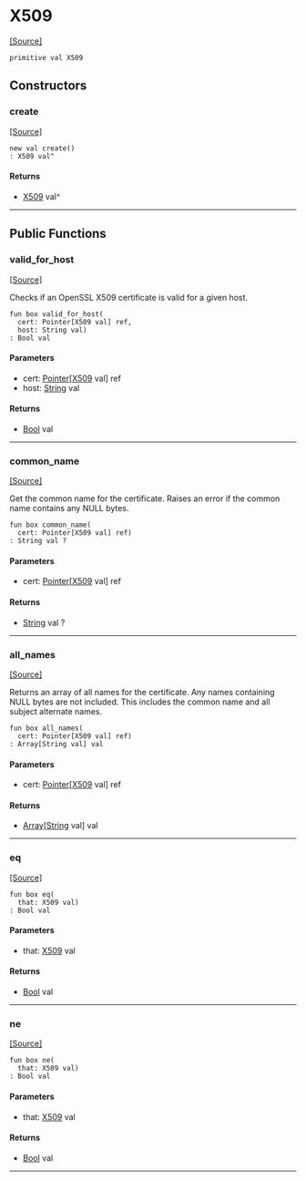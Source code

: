 # X509
<span class="source-link">[[Source]](src/net_ssl/x509.md#L8)</span>
```pony
primitive val X509
```

## Constructors

### create
<span class="source-link">[[Source]](src/net_ssl/x509.md#L8)</span>


```pony
new val create()
: X509 val^
```

#### Returns

* [X509](net_ssl-X509.md) val^

---

## Public Functions

### valid_for_host
<span class="source-link">[[Source]](src/net_ssl/x509.md#L9)</span>


Checks if an OpenSSL X509 certificate is valid for a given host.


```pony
fun box valid_for_host(
  cert: Pointer[X509 val] ref,
  host: String val)
: Bool val
```
#### Parameters

*   cert: [Pointer](builtin-Pointer.md)\[[X509](net_ssl-X509.md) val\] ref
*   host: [String](builtin-String.md) val

#### Returns

* [Bool](builtin-Bool.md) val

---

### common_name
<span class="source-link">[[Source]](src/net_ssl/x509.md#L20)</span>


Get the common name for the certificate. Raises an error if the common name
contains any NULL bytes.


```pony
fun box common_name(
  cert: Pointer[X509 val] ref)
: String val ?
```
#### Parameters

*   cert: [Pointer](builtin-Pointer.md)\[[X509](net_ssl-X509.md) val\] ref

#### Returns

* [String](builtin-String.md) val ?

---

### all_names
<span class="source-link">[[Source]](src/net_ssl/x509.md#L42)</span>


Returns an array of all names for the certificate. Any names containing
NULL bytes are not included. This includes the common name and all subject
alternate names.


```pony
fun box all_names(
  cert: Pointer[X509 val] ref)
: Array[String val] val
```
#### Parameters

*   cert: [Pointer](builtin-Pointer.md)\[[X509](net_ssl-X509.md) val\] ref

#### Returns

* [Array](builtin-Array.md)\[[String](builtin-String.md) val\] val

---

### eq
<span class="source-link">[[Source]](src/net_ssl/x509.md#L9)</span>


```pony
fun box eq(
  that: X509 val)
: Bool val
```
#### Parameters

*   that: [X509](net_ssl-X509.md) val

#### Returns

* [Bool](builtin-Bool.md) val

---

### ne
<span class="source-link">[[Source]](src/net_ssl/x509.md#L9)</span>


```pony
fun box ne(
  that: X509 val)
: Bool val
```
#### Parameters

*   that: [X509](net_ssl-X509.md) val

#### Returns

* [Bool](builtin-Bool.md) val

---

